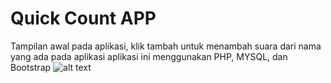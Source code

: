# Quick Count APP
Tampilan awal pada aplikasi, klik tambah untuk menambah suara dari nama yang ada pada aplikasi
aplikasi ini menggunakan PHP, MYSQL, dan Bootstrap
![alt text](https://i.ibb.co/TMHSwQ6/Untitled.png)
